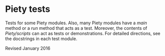 Piety tests
===========

Tests for some Piety modules.  Also, many Piety modules have a *main*
method or a *run* method that acts as a test.  Moreover, the contents
of *Piety/scripts* can act as tests or demonstrations.  For detailed
directions, see the docstrings in each test module.

Revised January 2016
